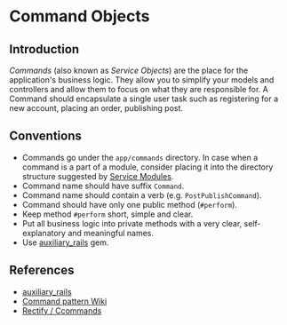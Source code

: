 # Command Objects

## Introduction

*Commands* (also known as *Service Objects*) are the place for the application's business logic. They allow you to simplify your models and controllers and allow them to focus on what they are responsible for. A Command should encapsulate a single user task such as registering for a new account, placing an order, publishing post.

## Conventions

* Commands go under the `app/commands` directory. In case when a command is a part of a module, consider placing it into the directory structure suggested by [Service Modules](https://github.com/ergoserv/handbook/blob/master/guides/service_modules.md).
* Command name should have suffix `Command`.
* Command name should contain a verb (e.g. `PostPublishCommand`).
* Command should have only one public method (`#perform`).
* Keep method `#perform` short, simple and clear.
* Put all business logic into private methods with a very clear, self-explanatory and meaningful names.
* Use [auxiliary_rails](https://github.com/ergoserv/auxiliary_rails) gem.

## References

* [auxiliary_rails](https://github.com/ergoserv/auxiliary_rails)
* [Command pattern Wiki](https://en.wikipedia.org/wiki/Command_pattern)
* [Rectify / Ccommands](https://github.com/andypike/rectify#commands)
